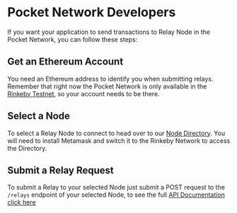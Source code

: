 # Pocket Network Developers
If you want your application to send transactions to Relay Node in the Pocket Network, you can follow these steps:

## Get an Ethereum Account
You need an Ethereum address to identify you when submitting relays. Remember that right now the Pocket Network is only available in the [Rinkeby Testnet](https://www.rinkeby.io/), so your account needs to be there.

## Select a Node
To select a Relay Node to connect to head over to our [Node Directory](https://directory.pokt.network?isOverview=false). You will need to install Metamask and switch it to the Rinkeby Network to access the Directory.

## Submit a Relay Request
To submit a Relay to your selected Node just submit a POST request to the `/relays` endpoint of your selected Node, to see the full [API Documentation click here](https://dashboard.pokt.network/docs)

